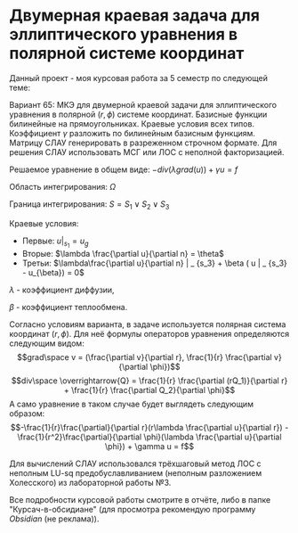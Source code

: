 # Двумерная краевая задача для эллиптического уравнения в полярной системе координат

Данный проект - моя курсовая работа за 5 семестр по следующей теме:

Вариант 65: МКЭ для двумерной краевой задачи для эллиптического уравнения в полярной $(r,\phi)$ системе координат. Базисные функции билинейные на прямоугольниках. Краевые условия всех типов. Коэффициент $\gamma$ разложить по билинейным базисным функциям. Матрицу СЛАУ генерировать в разреженном строчном формате. Для решения СЛАУ использовать МСГ или ЛОС с неполной факторизацией.

Решаемое уравнение в общем виде:
$-div(\lambda grad(u)) + \gamma u = f$

Область интегрирования: $\Omega$

Граница интегрирования: $S = S_1 \lor S_2 \lor S_3$

Краевые условия:
- Первые: $u| _ {s_1} = u_g$
- Вторые: $\lambda \frac{\partial u}{\partial n} = \theta$
- Третьи: $\lambda\frac{\partial u}{\partial n} | _ {s_3} + \beta ( u | _ {s_3} - u_{\beta}) = 0$

$\lambda$ - коэффициент диффузии,

$\beta$ - коэффициент теплообмена.

Согласно условиям варианта, в задаче используется полярная система координат $(r, \phi)$. Для неё формулы операторов уравнения определяются следующим видом:
$$grad\space v = (\frac{\partial v}{\partial r}, \frac{1}{r} \frac{\partial v}{\partial \phi})$$
$$div\space \overrightarrow{Q} = \frac{1}{r} \frac{\partial (rQ_1)}{\partial r} + \frac{1}{r} \frac{\partial Q_2}{\partial \phi}$$
А само уравнение в таком случае будет выглядеть следующим образом:
$$-\frac{1}{r}\frac{\partial}{\partial r}(r\lambda \frac{\partial u}{\partial r}) - \frac{1}{r^2}\frac{\partial}{\partial \phi}(\lambda \frac{\partial u}{\partial \phi}) + \gamma u = f$$

Для вычислений СЛАУ использовался трёхшаговый метод ЛОС с неполным LU-sq предобуславливанием (неполным разложением Холесского) из лабораторной работы №3.

Все подробности курсовой работы смотрите в отчёте, либо в папке "Курсач-в-обсидиане" (для просмотра рекомендую программу *Obsidian* (не реклама)).
